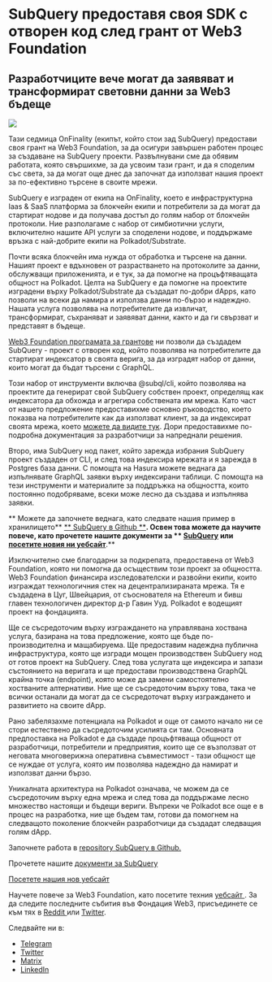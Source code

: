 # SubQuery предоставя своя SDK с отворен код след грант от Web3 Foundation

## Разработчиците вече могат да заявяват и трансформират световни данни за Web3 бъдеще

![](https://miro.medium.com/max/1400/1*f9Jw37LjUGu8P8W39cjDYw.png)

Тази седмица OnFinality (екипът, който стои зад SubQuery) предостави своя грант на Web3 Foundation, за да осигури завършен работен процес за създаване на SubQuery проекти. Развълнувани сме да обявим работата, която свършихме, за да усвоим тази грант, и да я споделим със света, за да могат още днес да започнат да използват нашия проект за по-ефективно търсене в своите мрежи.

SubQuery е изграден от екипа на OnFinality, което е инфраструктурна Iaas & SaaS платформа за блокчейн екипи и потребители за да могат да стартират нодове и да получава достъп до голям набор от блокчейн протоколи. Ние разполагаме с набор от симбиотични услуги, включително нашите API услуги за споделени нодове, и поддържаме връзка с най-добрите екипи на Polkadot/Substrate.

Почти всяка блокчейн има нужда от обработка и търсене на данни. Нашият проект е вдъхновен от разрастването на протоколите за данни, обслужващи приложенията, и е тук, за да помогне на процъфтяващата общност на Polkadot. Целта на SubQuery е да помогне на проектите изградени върху Polkadot/Substrate да създадат по-добри dApps, като позволи на всеки да намира и използва данни по-бързо и надеждно. Нашата услуга позволява на потребителите да извличат, трансформират, съхраняват и заявяват данни, както и да ги свързват и представят в бъдеще.

[Web3 Foundation програмата за грантове](https://github.com/w3f/Open-Grants-Program/pull/136) ни позволи да създадем SubQuery - проект с отворен код, който позволява на потребителите да стартират индексатор в своята верига, за да изградят набор от данни, които могат да бъдат търсени с GraphQL.

Този набор от инструменти включва @subql/cli, който позволява на проектите да генерират свой SubQuery собствен проект, определящ как индексатора да обхожда и агрегира собствената им мрежа. Като част от нашето предложение предоставихме основно ръководство, което показва на потребителите как да използват клиент, за да индексират своята мрежа, което [можете да видите тук](https://doc.subquery.network/quickstart.html). Дори предоставихме по-подробна документация за разработчици за напреднали решения.

Второ, има SubQuery нод пакет, който зарежда избрания SubQuery проект създаден от CLI, и след това индексира мрежата и я зарежда в Postgres база данни. С помощта на Hasura можете веднага да изпълнявате GraphQL заявки върху индексирани таблици. С помощта на тези инструменти и материалите за поддръжка на общността, които постоянно подобряваме, всеки може лесно да създава и изпълнява заявки.

** Можете да започнете веднага, като следвате нашия пример в хранилището** [** SubQuery в Github **](https://github.com/OnFinality-io/subql)**. Освен това можете да научите повече, като прочетете нашите документи за ** [**SubQuery**](https://doc.subquery.network/) **или** [**посетите новия ни уебсайт**](https://subquery.network/)**.**

Изключително сме благодарни за подкрепата, предоставена от Web3 Foundation, която ни помогна да осъществим този проект за общността. Web3 Foundation финансира изследователски и развойни екипи, които изграждат технологичния стек на децентрализираната мрежа. Тя е създадена в Цуг, Швейцария, от съоснователя на Ethereum и бивш главен технологичен директор д-р Гавин Ууд. Polkadot е водещият проект на фондацията.

Ще се съсредоточим върху изграждането на управлявана хоствана услуга, базирана на това предложение, която ще бъде по-производителна и мащабируема. Ще предоставим надеждна публична инфраструктура, която ще изгради мощен производствен SubQuery нод от готов проект на SubQuery. След това услугата ще индексира и запази състоянието на веригата и ще предостави производствена GraphQL крайна точка (endpoint), която може да замени самостоятелно хостваните алтернативи. Ние ще се съсредоточим върху това, така че всички останали да могат да се съсредоточат върху изграждането и развитието на своите dApp.

Рано забелязахме потенциала на Polkadot и още от самото начало ни се стори естествено да съсредоточим усилията си там. Основната предпоставка на Polkadot е да създаде процъфтяваща общност от разработчици, потребители и предприятия, които ще се възползват от неговата многоверижна оперативна съвместимост - тази общност ще се нуждае от услуга, която им позволява надеждно да намират и използват данни бързо.

Уникалната архитектура на Polkadot означава, че можем да се съсредоточим върху една мрежа и след това да поддържаме лесно множество настоящи и бъдещи вериги. Въпреки че Polkadot все още е в процес на разработка, ние ще бъдем там, готови да помогнем на следващото поколение блокчейн разработчици да създадат следващия голям dApp.

Започнете работа в [repository SubQuery в Github.](https://github.com/OnFinality-io/subql)

Прочетете нашите [документи за SubQuery](https://doc.subquery.network/)

[Посетете нашия нов уебсайт](https://subquery.network/)

Научете повече за Web3 Foundation, като посетите техния [уебсайт ](https://web3.foundation/). За да следите последните събития във Фондация Web3, присъединете се към тях в [Reddit ](https://www.reddit.com/r/dot/)или [Twitter](https://twitter.com/web3foundation).

Следвайте ни в:

-   [Telegram](https://t.me/subquerynetwork)
-   [Twitter](https://twitter.com/subquerynetwork)
-   [Matrix](https://matrix.to/#/%23subquery:matrix.org)
-   [LinkedIn](https://www.linkedin.com/company/subquery)